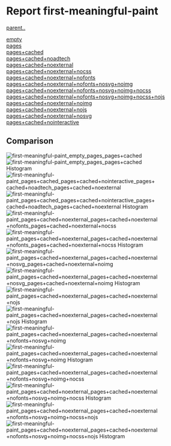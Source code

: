# Report first-meaningful-paint

[parent..](./..)  

[empty](./empty/)  
[pages](./pages/)  
[pages+cached](./pages+cached/)  
[pages+cached+noadtech](./pages+cached+noadtech/)  
[pages+cached+noexternal](./pages+cached+noexternal/)  
[pages+cached+noexternal+nocss](./pages+cached+noexternal+nocss/)  
[pages+cached+noexternal+nofonts](./pages+cached+noexternal+nofonts/)  
[pages+cached+noexternal+nofonts+nosvg+noimg](./pages+cached+noexternal+nofonts+nosvg+noimg/)  
[pages+cached+noexternal+nofonts+nosvg+noimg+nocss](./pages+cached+noexternal+nofonts+nosvg+noimg+nocss/)  
[pages+cached+noexternal+nofonts+nosvg+noimg+nocss+nojs](./pages+cached+noexternal+nofonts+nosvg+noimg+nocss+nojs/)  
[pages+cached+noexternal+noimg](./pages+cached+noexternal+noimg/)  
[pages+cached+noexternal+nojs](./pages+cached+noexternal+nojs/)  
[pages+cached+noexternal+nosvg](./pages+cached+noexternal+nosvg/)  
[pages+cached+nointeractive](./pages+cached+nointeractive/)  

## Comparison

![first-meaningful-paint_empty_pages_pages+cached](./first-meaningful-paint_empty_pages_pages+cached.png)  
![first-meaningful-paint_empty_pages_pages+cached Histogram](./first-meaningful-paint_empty_pages_pages+cached+hist.png)  
![first-meaningful-paint_pages+cached_pages+cached+nointeractive_pages+cached+noadtech_pages+cached+noexternal](./first-meaningful-paint_pages+cached_pages+cached+nointeractive_pages+cached+noadtech_pages+cached+noexternal.png)  
![first-meaningful-paint_pages+cached_pages+cached+nointeractive_pages+cached+noadtech_pages+cached+noexternal Histogram](./first-meaningful-paint_pages+cached_pages+cached+nointeractive_pages+cached+noadtech_pages+cached+noexternal+hist.png)  
![first-meaningful-paint_pages+cached+noexternal_pages+cached+noexternal+nofonts_pages+cached+noexternal+nocss](./first-meaningful-paint_pages+cached+noexternal_pages+cached+noexternal+nofonts_pages+cached+noexternal+nocss.png)  
![first-meaningful-paint_pages+cached+noexternal_pages+cached+noexternal+nofonts_pages+cached+noexternal+nocss Histogram](./first-meaningful-paint_pages+cached+noexternal_pages+cached+noexternal+nofonts_pages+cached+noexternal+nocss+hist.png)  
![first-meaningful-paint_pages+cached+noexternal_pages+cached+noexternal+nosvg_pages+cached+noexternal+noimg](./first-meaningful-paint_pages+cached+noexternal_pages+cached+noexternal+nosvg_pages+cached+noexternal+noimg.png)  
![first-meaningful-paint_pages+cached+noexternal_pages+cached+noexternal+nosvg_pages+cached+noexternal+noimg Histogram](./first-meaningful-paint_pages+cached+noexternal_pages+cached+noexternal+nosvg_pages+cached+noexternal+noimg+hist.png)  
![first-meaningful-paint_pages+cached+noexternal_pages+cached+noexternal+nojs](./first-meaningful-paint_pages+cached+noexternal_pages+cached+noexternal+nojs.png)  
![first-meaningful-paint_pages+cached+noexternal_pages+cached+noexternal+nojs Histogram](./first-meaningful-paint_pages+cached+noexternal_pages+cached+noexternal+nojs+hist.png)  
![first-meaningful-paint_pages+cached+noexternal_pages+cached+noexternal+nofonts+nosvg+noimg](./first-meaningful-paint_pages+cached+noexternal_pages+cached+noexternal+nofonts+nosvg+noimg.png)  
![first-meaningful-paint_pages+cached+noexternal_pages+cached+noexternal+nofonts+nosvg+noimg Histogram](./first-meaningful-paint_pages+cached+noexternal_pages+cached+noexternal+nofonts+nosvg+noimg+hist.png)  
![first-meaningful-paint_pages+cached+noexternal_pages+cached+noexternal+nofonts+nosvg+noimg+nocss](./first-meaningful-paint_pages+cached+noexternal_pages+cached+noexternal+nofonts+nosvg+noimg+nocss.png)  
![first-meaningful-paint_pages+cached+noexternal_pages+cached+noexternal+nofonts+nosvg+noimg+nocss Histogram](./first-meaningful-paint_pages+cached+noexternal_pages+cached+noexternal+nofonts+nosvg+noimg+nocss+hist.png)  
![first-meaningful-paint_pages+cached+noexternal_pages+cached+noexternal+nofonts+nosvg+noimg+nocss+nojs](./first-meaningful-paint_pages+cached+noexternal_pages+cached+noexternal+nofonts+nosvg+noimg+nocss+nojs.png)  
![first-meaningful-paint_pages+cached+noexternal_pages+cached+noexternal+nofonts+nosvg+noimg+nocss+nojs Histogram](./first-meaningful-paint_pages+cached+noexternal_pages+cached+noexternal+nofonts+nosvg+noimg+nocss+nojs+hist.png)  

<style>
  img {
    max-width: 80%;
  }
</style>
      

